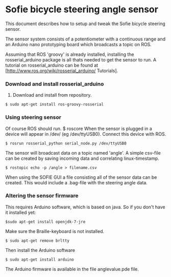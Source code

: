 Sofie bicycle steering angle sensor
======

This document describes how to setup and tweak the Sofie bicycle steering sensor.

The sensor system consists of a potentiometer with a continuous range and an Arduino nano prototyping board which
broadcasts a topic on ROS.

Assuming that ROS 'groovy' is already installed, installing the rosserial\_arduino package is all thats needed to 
get the sensor to run. A tutorial on rosserial_arduino can be found at [http://www.ros.org/wiki/rosserial_arduino/
Tutorials].


### Download and install rosserial_arduino

1.   Download and install from repository.

	$ sudo apt-get install ros-groovy-rosserial

### Using steering sensor

Of course ROS should run.
	$ roscore
When the sensor is plugged in a device will appear in /dev/ (eg /dev/ttyUSB0).
Connect this device with ROS.

	$ rosrun rosserial_python serial_node.py /dev/ttyUSB0

The sensor will broadcast data on a topic named 'angle'. A simple csv-file can be created by saving incoming
 data and correlating linux-timestamp.
 
	$ rostopic echo -p /angle > filename.csv

When using the SOFIE GUI a file consisting all of the sensor data can be created. This would include a 
.bag-file with the steering angle data.



### Altering the sensor firmware

This requires Arduino software, which is based on java. So if you don't have it installed yet:

	$sudo apt-get install openjdk-7-jre

Make sure the Braille-keyboard is not installed.

	$ sudo apt-get remove brltty

Then install the Arduino software

	$ sudo apt-get install arduino

The Arduino firmware is available in the file anglevalue.pde file.

